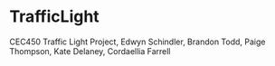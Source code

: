 # TrafficLight
CEC450 Traffic Light Project, Edwyn Schindler, Brandon Todd, Paige Thompson, Kate Delaney, Cordaellia Farrell
